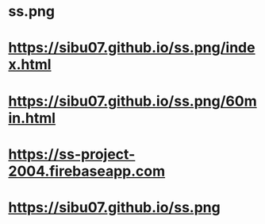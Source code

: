 # ss.png
# https://sibu07.github.io/ss.png/index.html
# https://sibu07.github.io/ss.png/60min.html
# https://ss-project-2004.firebaseapp.com
# https://sibu07.github.io/ss.png
